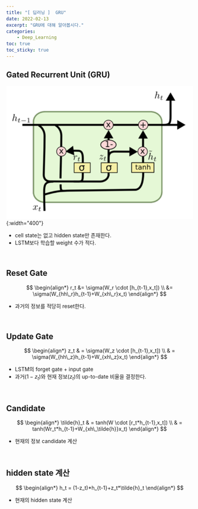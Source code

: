 ```yaml
---
title: "[ 딥러닝 ]  GRU"
date: 2022-02-13
excerpt: "GRU에 대해 알아봅시다."
categories: 
    - Deep_Learning
toc: true
toc_sticky: true
---
```



## Gated Recurrent Unit (GRU)

![Untitled](/assets/images/posts/deep_learning/gru/1.png){:width="400"}

- cell state는 없고 hidden state만 존재한다.
- LSTM보다 학습할 weight 수가 적다.

<br/>

## Reset Gate

$$
\begin{align*}
r_t 
&= \sigma(W_r \cdot [h_{t-1},x_t])
\\
&= \sigma(W_{hh\_r}h_{t-1}+W_{xh\_r}x_t)
\end{align*}
$$

- 과거의 정보를 적당히 reset한다.

<br/>

## Update Gate

$$
\begin{align*}
z_t 
& = \sigma(W_z \cdot [h_{t-1},x_t])
\\
& = \sigma(W_{hh\_z}h_{t-1}+W_{xh\_z}x_t)
\end{align*}
$$

- LSTM의 forget gate + input gate
- 과거($1-z_t$)와 현재 정보($z_t$)의 up-to-date 비율을 결정한다.

<br/>

## Candidate

$$
\begin{align*}
\tilde{h}_t 
& = tanh(W \cdot [r_t*h_{t-1},x_t])
\\
& = tanh(Wr_t*h_{t-1}+W_{xh\_\tilde{h}}x_t)
\end{align*}
$$

- 현재의 정보 candidate 계산

<br/>

## hidden state 계산

$$
\begin{align*}
h_t = (1-z_t)*h_{t-1}+z_t*\tilde{h}_t
\end{align*}
$$

- 현재의 hidden state 계산